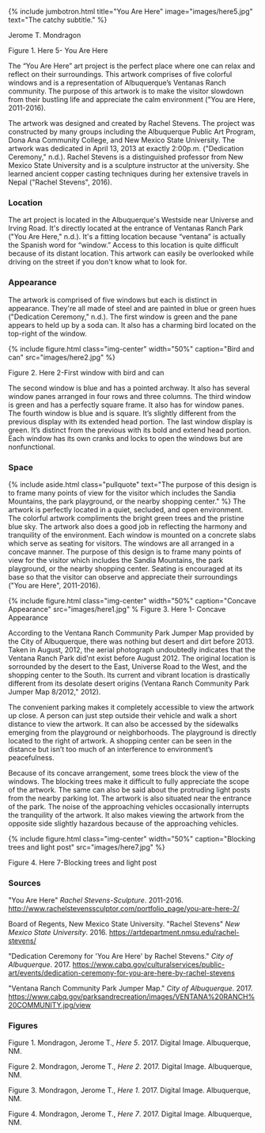 ---
---


{% include jumbotron.html
title="You Are Here"
image="images/here5.jpg"
text="The catchy subtitle."
%} 

Jerome T. Mondragon

Figure 1. Here 5- You Are Here

The “You Are Here” art project is the perfect place where one can relax and reflect on their surroundings. This artwork comprises of five colorful windows and is a representation of Albuquerque’s Ventanas Ranch community. The purpose of this artwork is to make the visitor slowdown from their bustling life and appreciate the calm environment ("You are Here, 2011-2016).

The artwork was designed and created by Rachel Stevens. The project was constructed by many groups including the Albuquerque Public Art Program, Dona Ana Community College, and New Mexico State University. The artwork was dedicated in April 13, 2013 at exactly 2:00p.m. ("Dedication Ceremony," n.d.). Rachel Stevens is a distinguished professor from New Mexico State University and is a sculpture instructor at the university. She learned ancient copper casting techniques during her extensive travels in Nepal ("Rachel Stevens", 2016).

### Location

The art project is located in the Albuquerque's Westside near Universe and Irving Road. It's directly located at the entrance of Ventanas Ranch Park ("You Are Here," n.d.). It's a fitting location because “ventana” is actually the Spanish word for “window.” Access to this location is quite difficult because of its distant location. This artwork can easily be overlooked while driving on the street if you don't know what to look for.  

### Appearance
The artwork is comprised of five windows but each is distinct in appearance. They're all made of steel and are painted in blue or green hues ("Dedication Ceremony," n.d.). The first window is green and the pane appears to held up by a soda can. It also has a charming bird located on the top-right of the window.

{% include figure.html
  class="img-center"
  width="50%"
  caption="Bird and can"
  src="images/here2.jpg"
%}

Figure 2. Here 2-First window with bird and can

The second window is blue and has a pointed archway. It also has several window panes arranged in four rows and three columns. The third window is green and has a perfectly square frame. It also has for window panes. The fourth window is blue and is square. It’s slightly different from the previous display with its extended head portion. The last window display is green. It’s distinct from the previous with its bold and extend head portion. Each window has its own cranks and locks to open the windows but are nonfunctional.

### Space

{% include aside.html
  class="pullquote"
  text="The purpose of this design is to frame many points of view for the visitor which includes the Sandia Mountains, the park playground, or the nearby shopping center."
  %} 
The artwork is perfectly located in a quiet, secluded, and open environment. The colorful artwork compliments the bright green trees and the pristine blue sky.  The artwork also does a good job in reflecting the harmony and tranquility of the environment. Each window is mounted on a concrete slabs which serve as seating for visitors. The windows are all arranged in a concave manner. The purpose of this design is to frame many points of view for the visitor which includes the Sandia Mountains, the park playground, or the nearby shopping center. Seating is encouraged at its base so that the visitor can observe and appreciate their surroundings ("You are Here", 2011-2016).

{% include figure.html
  class="img-center"
  width="50%"
  caption="Concave Appearance"
  src="images/here1.jpg"
%
Figure 3. Here 1- Concave Appearance

According to the Ventana Ranch Community Park Jumper Map provided by the City of Albuquerque, there was nothing but desert and dirt before 2013. Taken in August, 2012, the aerial photograph undoubtedly indicates that the Ventana Ranch Park did'nt exist before August 2012. The original location is sorrounded by the desert to the East, Universe Road to the West, and the shopping center to the South. Its current and vibrant location is drastically different from its desolate desert origins (Ventana Ranch Community Park Jumper Map 8/2012," 2012).

The convenient parking makes it completely accessible to view the artwork up close. A person can just step outside their vehicle and walk a short distance to view the artwork.  It can also be accessed by the sidewalks emerging from the playground or neighborhoods. The playground is directly located to the right of artwork.  A shopping center can be seen in the distance but isn’t too much of an interference to environment’s peacefulness.  

Because of its concave arrangement, some trees block the view of the windows. The blocking trees make it difficult to fully appreciate the scope of the artwork. The same can also be said about the protruding light posts from the nearby parking lot. The artwork is also situated near the entrance of the park. The noise of the approaching vehicles occasionally interrupts the tranquility of
the artwork.  It also makes viewing the artwork from the opposite side slightly hazardous because of the approaching vehicles.

{% include figure.html
  class="img-center"
  width="50%"
  caption="Blocking trees and light post"
  src="images/here7.jpg"
%}

Figure 4. Here 7-Blocking trees and light post

### Sources
"You Are Here" *Rachel Stevens-Sculpture*. 2011-2016. http://www.rachelstevenssculptor.com/portfolio_page/you-are-here-2/

Board of Regents, New Mexico State University. "Rachel Stevens" *New Mexico State University*. 2016.
https://artdepartment.nmsu.edu/rachel-stevens/

"Dedication Ceremony for 'You Are Here' by Rachel Stevens." *City of Albuquerque*. 2017. https://www.cabq.gov/culturalservices/public-art/events/dedication-ceremony-for-you-are-here-by-rachel-stevens

"Ventana Ranch Community Park Jumper Map." *City of Albuquerque*. 2017. https://www.cabq.gov/parksandrecreation/images/VENTANA%20RANCH%20COMMUNITY.jpg/view

### Figures

Figure 1. Mondragon, Jerome T., *Here 5*. 2017. Digital Image. Albuquerque, NM.

Figure 2. Mondragon, Jerome T., *Here 2*. 2017. Digital Image. Albuquerque, NM.

Figure 3. Mondragon, Jerome T., *Here 1*. 2017. Digital Image. Albuquerque, NM.

Figure 4. Mondragon, Jerome T., *Here 7*. 2017. Digital Image. Albuquerque, NM.
